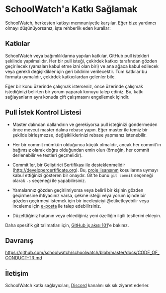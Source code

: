 # SchoolWatch'a Katkı Sağlamak

SchoolWatch, herkesten katkıyı memnuniyetle karşılar. Eğer bize yardımcı olmayı düşünüyorsanız, işte rehberlik eden kurallar:

## Katkılar

SchoolWatch veya bağımlılıklarına yapılan katkılar, GitHub pull istekleri şeklinde yapılmalıdır. Her bir pull isteği, çekirdek katkıcı tarafından gözden geçirilecek (yamaları kabul etme izni olan biri) ve ana ağaca kabul edilecek veya gerekli değişiklikler için geri bildirim verilecektir. Tüm katkılar bu formata uymalıdır, çekirdek katkıcılardan gelenler bile.

Eğer bir konu üzerinde çalışmak isterseniz, önce üzerinde çalışmak istediğinizi belirten bir yorum yaparak konuyu talep ediniz. Bu, katkı sağlayanların aynı konuda çift çalışmasını engellemek içindir.

## Pull İstek Kontrol Listesi

- Master dalından dallandırın ve gerekiyorsa pull isteğinizi göndermeden önce mevcut master dalına rebase yapın. Eğer master ile temiz bir şekilde birleşmezse, değişikliklerinizi rebase yapmanız istenebilir.

- Her bir commit mümkün olduğunca küçük olmalıdır, ancak her commit'in bağımsız olarak doğru olduğundan emin olun (örneğin, her commit derlenebilir ve testleri geçmelidir).

- Commit'ler, bir Geliştirici Sertifikası ile desteklenmelidir (http://developercertificate.org). Bu, [proje lisansının](../LICENCE) koşullarına uymayı kabul ettiğinizi gösteren bir onaydır. Git'te bunu `git commit` seçeneği olarak `-s` seçeneği ile yapabilirsiniz.

- Yamalarınız gözden geçirilmiyorsa veya belirli bir kişinin gözden geçirmesine ihtiyacınız varsa, çekme isteği veya yorum içinde bir gözden geçirmeyi istemek için bir inceleyiciyi @etiketleyebilir veya inceleme için [e-posta](mailto:info@schoolwatch.com) ile talep edebilirsiniz.

- Düzelttiğiniz hatanın veya eklediğiniz yeni özelliğin ilgili testlerini ekleyin.

Daha spesifik git talimatları için, [GitHub iş akışı 101](https://github.com/servo/servo/wiki/GitHub-workflow)'e bakınız.

## Davranış

https://github.com/schoolwatch/schoolwatch/blob/master/docs/CODE_OF_CONDUCT-TR.md

## İletişim

SchoolWatch katkı sağlayıcıları, [Discord](https://discord.gg/nDceKgxnkV) kanalını sık sık ziyaret ederler.
